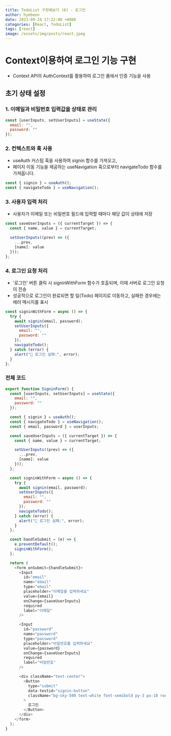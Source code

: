 ```yaml
---
title: TodoList 구현해보기 (6) - 로그인
author: hyebeen
date: 2023-09-24 17:22:00 +0800
categories: [React, TodoList]
tags: [react]
image: /assets/img/posts/react.jpeg
---
```


# Context이용하여 로그인 기능 구현

- Context API의 AuthContext를 활용하여 로그인 폼에서 인증 기능을 사용

## 초기 상태 설정

### 1. 이메일과 비밀번호 입력값을 상태로 관리

```js
const [userInputs, setUserInputs] = useState({
  email: "",
  password: ""
});
```

### 2. 컨텍스트와 훅 사용

- useAuth 커스텀 훅을 사용하여 signin 함수를 가져오고,
- 페이지 이동 기능을 제공하는 useNavigation 훅으로부터 navigateTodo 함수를 가져옵니다.

```js
const { signin } = useAuth();
const { navigateTodo } = useNavigation();
```

### 3. 사용자 입력 처리

- 사용자가 이메일 또는 비밀번호 필드에 입력할 때마다 해당 값이 상태에 저장

```js
const saveUserInputs = ({ currentTarget }) => {
  const { name, value } = currentTarget;

  setUserInputs((prev) => ({
    ...prev,
    [name]: value
  }));
};
```

### 4. 로그인 요청 처리

- '로그인' 버튼 클릭 시 signinWithForm 함수가 호출되며, 이때 서버로 로그인 요청이 전송
- 성공적으로 로그인이 완료되면 할 일(Todo) 페이지로 이동하고, 실패한 경우에는 에러 메시지를 표시

```js
const signinWithForm = async () => {
  try {
    await signin(email, password);
    setUserInputs({
      email: "",
      password: ""
    });
    navigateTodo();
  } catch (error) {
    alert("🚫 로그인 실패:", error);
  }
};
```

### 전체 코드

```js
export function SigninForm() {
  const [userInputs, setUserInputs] = useState({
    email: "",
    password: ""
  });

  const { signin } = useAuth();
  const { navigateTodo } = useNavigation();
  const { email, password } = userInputs;

  const saveUserInputs = ({ currentTarget }) => {
    const { name, value } = currentTarget;

    setUserInputs((prev) => ({
      ...prev,
      [name]: value
    }));
  };

  const signinWithForm = async () => {
    try {
      await signin(email, password);
      setUserInputs({
        email: "",
        password: ""
      });
      navigateTodo();
    } catch (error) {
      alert("🚫 로그인 실패:", error);
    }
  };

  const handleSubmit = (e) => {
    e.preventDefault();
    signinWithForm();
  };

  return (
    <form onSubmit={handleSubmit}>
      <Input
        id="email"
        name="email"
        type="email"
        placeholder="이메일을 입력하세요"
        value={email}
        onChange={saveUserInputs}
        required
        label="이메일"
      />

      <Input
        id="password"
        name="password"
        type="password"
        placeholder="비밀번호를 입력하세요"
        value={password}
        onChange={saveUserInputs}
        required
        label="비밀번호"
      />

      <div className="text-center">
        <Button
          type="submit"
          data-testid="signin-button"
          className="bg-sky-500 text-white font-semibold py-3 px-10 rounded-lg hover:bg-sky-600 focus:ring focus:ring-sky-200 dark:focus:ring-yellow-400"
        >
          로그인
        </Button>
      </div>
    </form>
  );
}
```
